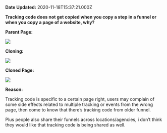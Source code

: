 **Date Updated:** 2020-11-18T15:37:21.000Z

**Tracking code does not get copied when you copy a step in a funnel or when you copy a page of a website, why?**

  
**Parent Page:**

**![](https://s3.amazonaws.com/cdn.freshdesk.com/data/helpdesk/attachments/production/48071102656/original/93ksph2l9qI9iGALJb-2HGRkn6-kDWlkYQ.png?1605693694)**

  
**Cloning:**

**![](https://s3.amazonaws.com/cdn.freshdesk.com/data/helpdesk/attachments/production/48071102805/original/iKI__feB2hu5gI0yOW5Y158ne-6ejZ78Vg.png?1605693737)**

  
**Cloned Page:**

**![](https://s3.amazonaws.com/cdn.freshdesk.com/data/helpdesk/attachments/production/48071103723/original/eB-g5t-ZOgXEVOm1s2RcbKDbh5fzkRNDYQ.png?1605693980)**

  
**Reason:**

Tracking code is specific to a certain page right, users may complain of some side effects related to multiple tracking or events from the wrong page, then come to know that there’s tracking code from older funnel.

Plus people also share their funnels across locations/agencies, i don’t think they would like that tracking code is being shared as well.